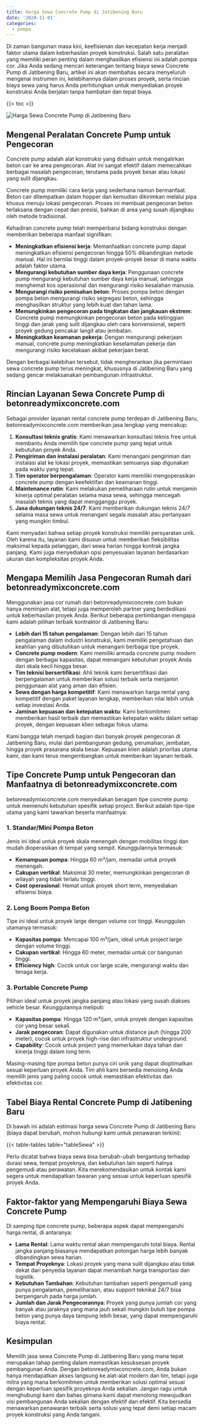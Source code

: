 ```yaml
---
title: Harga Sewa Concrete Pump di Jatibening Baru
date: '2024-11-01'
categories:
  - pompa
---
```


Di zaman bangunan masa kini, keefisienan dan kecepatan kerja menjadi faktor utama dalam keberhasilan proyek konstruksi. Salah satu peralatan yang memiliki peran penting dalam menghasilkan efisiensi ini adalah pompa cor. Jika Anda sedang mencari keterangan tentang biaya sewa Concrete Pump di Jatibening Baru, artikel ini akan membahas secara menyeluruh mengenai instrumen ini, kelebihannya dalam proses proyek, serta rincian biaya sewa yang harus Anda perhitungkan untuk menyediakan proyek konstruksi Anda berjalan tanpa hambatan dan tepat biaya.

{{< toc >}}

![Harga Sewa Concrete Pump di Jatibening Baru](https://betoncor8.github.io/pump/concrete-pump%20(11).png)

## Mengenal Peralatan Concrete Pump untuk Pengecoran

Concrete pump adalah alat konstruksi yang didisain untuk mengalirkan beton cair ke area pengecoran. Alat ini sangat efektif dalam memecahkan berbagai masalah pengecoran, terutama pada proyek besar atau lokasi yang sulit dijangkau.

Concrete pump memiliki cara kerja yang sederhana namun bermanfaat. Beton cair ditempatkan dalam hopper dan kemudian dikirimkan melalui pipa khusus menuju lokasi pengecoran. Proses ini membuat pengecoran beton terlaksana dengan cepat dan presisi, bahkan di area yang susah dijangkau oleh metode tradisional.

Kehadiran concrete pump telah memperbarui bidang konstruksi dengan memberikan beberapa manfaat signifikan:

- **Meningkatkan efisiensi kerja**: Memanfaatkan concrete pump dapat meningkatkan efisiensi pengecoran hingga 50% dibandingkan metode manual. Hal ini bernilai tinggi dalam proyek-proyek besar di mana waktu adalah faktor utama.
- **Mengurangi kebutuhan sumber daya kerja**: Penggunaan concrete pump mengurangi kebutuhan sumber daya kerja manual, sehingga menghemat kos operasional dan mengurangi risiko kesalahan manusia.
- **Mengurangi risiko pemisahan beton**: Proses pompa beton dengan pompa beton mengurangi risiko segregasi beton, sehingga menghasilkan struktur yang lebih kuat dan tahan lama.
- **Memungkinkan pengecoran pada tingkatan dan jangkauan ekstrem**: Concrete pump memungkinkan pengecoran beton pada ketinggian tinggi dan jarak yang sulit dijangkau oleh cara konvensional, seperti proyek gedung pencakar langit atau jembatan.
- **Meningkatkan keamanan pekerja**: Dengan mengurangi pekerjaan manual, concrete pump meningkatkan keselamatan pekerja dan mengurangi risiko kecelakaan akibat pekerjaan berat.

Dengan berbagai kelebihan tersebut, tidak mengherankan jika permintaan sewa concrete pump terus meningkat, khususnya di Jatibening Baru yang sedang gencar melaksanakan pembangunan infrastruktur.

## Rincian Layanan Sewa Concrete Pump di betonreadymixconcrete.com

Sebagai provider layanan rental concrete pump terdepan di Jatibening Baru, betonreadymixconcrete.com memberikan jasa lengkap yang mencakup:

1. **Konsultasi teknis gratis**: Kami menawarkan konsultasi teknis free untuk membantu Anda memilih tipe concrete pump yang tepat untuk kebutuhan proyek Anda.
2. **Pengiriman dan instalasi peralatan**: Kami menangani pengiriman dan instalasi alat ke lokasi proyek, memastikan semuanya siap digunakan pada waktu yang tepat.
3. **Tim operator berpengalaman**: Operator kami memiliki mengoperasikan concrete pump dengan keefektifan dan keamanan tinggi.
4. **Maintenance rutin**: Kami melakukan pemeliharaan rutin untuk menjamin kinerja optimal peralatan selama masa sewa, sehingga mencegah masalah teknis yang dapat mengganggu proyek.
5. **Jasa dukungan teknis 24/7**: Kami memberikan dukungan teknis 24/7 selama masa sewa untuk menangani segala masalah atau pertanyaan yang mungkin timbul.

Kami menyadari bahwa setiap proyek konstruksi memiliki persyaratan unik. Oleh karena itu, layanan kami disusun untuk memberikan fleksibilitas maksimal kepada pelanggan, dari sewa harian hingga kontrak jangka panjang. Kami juga menyediakan opsi penyesuaian layanan berdasarkan ukuran dan kompleksitas proyek Anda.

## Mengapa Memilih Jasa Pengecoran Rumah dari betonreadymixconcrete.com

Menggunakan jasa cor rumah dari betonreadymixconcrete.com bukan hanya meminjam alat, tetapi juga memperoleh partner yang berdedikasi untuk keberhasilan proyek Anda. Berikut beberapa pertimbangan mengapa kami adalah pilihan terbaik kontraktor di Jatibening Baru:

- **Lebih dari 15 tahun pengalaman**: Dengan lebih dari 15 tahun pengalaman dalam industri konstruksi, kami memiliki pengetahuan dan keahlian yang dibutuhkan untuk menangani berbagai tipe proyek.
- **Concrete pump modern**: Kami memiliki armada concrete pump modern dengan berbagai kapasitas, dapat menangani kebutuhan proyek Anda dari skala kecil hingga besar.
- **Tim teknisi bersertifikasi**: Ahli teknik kami bersertifikasi dan berpengalaman untuk memberikan solusi terbaik serta menjamin penggunaan alat yang aman dan efisien.
- **Sewa dengan harga kompetitif**: Kami menawarkan harga rental yang kompetitif dengan paket layanan lengkap, memberikan nilai lebih untuk setiap investasi Anda.
- **Jaminan kepuasan dan ketepatan waktu**: Kami berkomitmen memberikan hasil terbaik dan memastikan ketepatan waktu dalam setiap proyek, dengan kepuasan klien sebagai fokus utama.

Kami bangga telah menjadi bagian dari banyak proyek pengecoran di Jatibening Baru, mulai dari pembangunan gedung, perumahan, jembatan, hingga proyek prasarana skala besar. Kepuasan klien adalah prioritas utama kami, dan kami terus mengembangkan untuk memberikan layanan terbaik.

## Tipe Concrete Pump untuk Pengecoran dan Manfaatnya di betonreadymixconcrete.com

betonreadymixconcrete.com menyediakan beragam tipe concrete pump untuk memenuhi kebutuhan spesifik setiap project. Berikut adalah tipe-tipe utama yang kami tawarkan beserta manfaatnya:

### 1\. Standar/Mini Pompa Beton

Jenis ini ideal untuk proyek skala menengah dengan mobilitas tinggi dan mudah dioperasikan di tempat yang sempit. Keunggulannya termasuk:

- **Kemampuan pompa**: Hingga 60 m³/jam, memadai untuk proyek menengah.
- **Cakupan vertikal**: Maksimal 30 meter, memungkinkan pengecoran di wilayah yang tidak terlalu tinggi.
- **Cost operasional**: Hemat untuk proyek short term, menyediakan efisiensi biaya.

### 2\. Long Boom Pompa Beton

Tipe ini ideal untuk proyek large dengan volume cor tinggi. Keunggulan utamanya termasuk:

- **Kapasitas pompa**: Mencapai 100 m³/jam, ideal untuk project large dengan volume tinggi.
- **Cakupan vertikal**: Hingga 60 meter, memadai untuk cor bangunan tinggi.
- **Efficiency high**: Cocok untuk cor large scale, mengurangi waktu dan tenaga kerja.

### 3\. Portable Concrete Pump

Pilihan ideal untuk proyek jangka panjang atau lokasi yang susah diakses vehicle besar. Keunggulannya meliputi:

- **Kapasitas pompa**: Hingga 120 m³/jam, untuk proyek dengan kapasitas cor yang besar sekali.
- **Jarak pengecoran**: Dapat digunakan untuk distance jauh (hingga 200 meter), cocok untuk proyek high-rise dan infrastruktur underground.
- **Capability**: Cocok untuk project yang memerlukan daya tahan dan kinerja tinggi dalam long term.

Masing-masing tipe pompa beton punya ciri unik yang dapat dioptimalkan sesuai keperluan proyek Anda. Tim ahli kami bersedia menolong Anda memilih jenis yang paling cocok untuk memastikan efektivitas dan efektivitas cor.

## Tabel Biaya Rental Concrete Pump di Jatibening Baru

Di bawah ini adalah estimasi harga sewa Concrete Pump di Jatibening Baru (biaya dapat berubah, mohon hubungi kami untuk penawaran terkini):

{{< table-tables table="tableSewa" >}}

Perlu dicatat bahwa biaya sewa bisa berubah-ubah bergantung terhadap durasi sewa, tempat proyeknya, dan kebutuhan lain seperti halnya pengemudi atau perawatan. Kita merekomendasikan untuk kontak kami segera untuk mendapatkan tawaran yang sesuai untuk keperluan spesifik proyek Anda.

## Faktor-faktor yang Mempengaruhi Biaya Sewa Concrete Pump

Di samping tipe concrete pump, beberapa aspek dapat mempengaruhi harga rental, di antaranya:

- **Lama Rental**: Lama waktu rental akan mempengaruhi total biaya. Rental jangka panjang biasanya mendapatkan potongan harga lebih banyak dibandingkan sewa harian.
- **Tempat Proyeknya**: Lokasi proyek yang mana sulit dijangkau atau tidak dekat dari penyedia layanan dapat menambah harga transportasi dan logistik.
- **Kebutuhan Tambahan**: Kebutuhan tambahan seperti pengemudi yang punya pengalaman, pemeliharaan, atau support teknikal 24/7 bisa berpengaruh pada harga jumlah.
- **Jumlah dan Jarak Pengecorannya**: Proyek yang punya jumlah cor yang banyak atau jaraknya yang mana jauh sekali mungkin butuh tipe pompa beton yang punya daya tampung lebih besar, yang dapat mempengaruhi biaya rental.

## Kesimpulan

Memilih jasa sewa Concrete Pump di Jatibening Baru yang mana tepat merupakan tahap penting dalam memastikan kesuksesan proyek pembangunan Anda. Dengan betonreadymixconcrete.com, Anda bukan hanya mendapatkan akses langsung ke alat-alat modern dan tim, tetapi juga mitra yang mana berkomitmen untuk memberikan solusi optimal sesuai dengan keperluan spesifik proyeknya Anda sekalian. Jangan ragu untuk menghubungi kami dan bahas gimana kami dapat menolong mewujudkan visi pembangunan Anda sekalian dengan efektif dan efektif. Kita bersedia menawarkan penawaran terbaik serta solusi yang tepat demi setiap macam proyek konstruksi yang Anda tangani.
